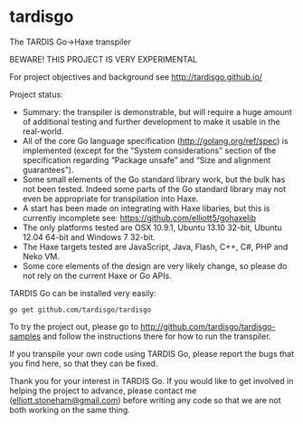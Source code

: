 tardisgo
========

The TARDIS Go->Haxe transpiler 

BEWARE! THIS PROJECT IS VERY EXPERIMENTAL

For project objectives and background see http://tardisgo.github.io/

Project status:
- Summary: the transpiler is demonstrable, but will require a huge amount of additional testing and further development to make it usable in the real-world.
- All of the core Go language specification (http://golang.org/ref/spec) is implemented (except for the “System considerations” section of the specification regarding “Package unsafe” and “Size and alignment guarantees”). 
- Some small elements of the Go standard library work, but the bulk has not been tested. Indeed some parts of the Go standard library may not even be appropriate for transpilation into Haxe.
- A start has been made on integrating with Haxe libaries, but this is currently incomplete see: https://github.com/elliott5/gohaxelib
- The only platforms tested are OSX 10.9.1, Ubuntu 13.10 32-bit, Ubuntu 12.04 64-bit and Windows 7 32-bit. 
- The Haxe targets tested are JavaScript, Java, Flash, C++, C#, PHP and Neko VM. 
- Some core elements of the design are very likely change, so please do not rely on the current Haxe or Go APIs.

TARDIS Go can be installed very easily:
```
go get github.com/tardisgo/tardisgo
```

To try the project out, please go to http://github.com/tardisgo/tardisgo-samples and follow the instructions there for how to run the transpiler. 

If you transpile your own code using TARDIS Go, please report the bugs that you find here, so that they can be fixed.

Thank you for your interest in TARDIS Go. If you would like to get involved in helping the project to advance, please contact me (elliott.stoneham@gmail.com) before writing any code so that we are not both working on the same thing.  
